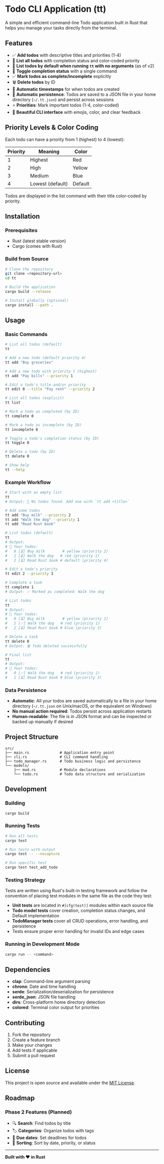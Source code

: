 # Todo CLI Application (tt)

A simple and efficient command-line Todo application built in Rust that helps you manage your tasks directly from the terminal.

## Features

- ✅ **Add todos** with descriptive titles and priorities (1-4)
- 📝 **List all todos** with completion status and color-coded priority
- 🏃 **List todos by default when running `tt` with no arguments** (as of v2)
- 🔄 **Toggle completion status** with a single command
- ✅ **Mark todos as complete/incomplete** explicitly
- 🗑️ **Delete todos** by ID
- 📅 **Automatic timestamps** for when todos are created
- 💾 **Automatic persistence**: Todos are saved to a JSON file in your home directory (`~/.tt.json`) and persist across sessions
- ⭐ **Priorities**: Mark important todos (1-4, color-coded)
- 🎨 **Beautiful CLI interface** with emojis, color, and clear feedback

## Priority Levels & Color Coding

Each todo can have a priority from 1 (highest) to 4 (lowest):

| Priority | Meaning         | Color   |
|----------|----------------|---------|
| 1        | Highest        | Red     |
| 2        | High           | Yellow  |
| 3        | Medium         | Blue    |
| 4        | Lowest (default)| Default |

Todos are displayed in the list command with their title color-coded by priority.

## Installation

### Prerequisites
- Rust (latest stable version)
- Cargo (comes with Rust)

### Build from Source
```bash
# Clone the repository
git clone <repository-url>
cd tt

# Build the application
cargo build --release

# Install globally (optional)
cargo install --path .
```

## Usage

### Basic Commands

```bash
# List all todos (default)
tt

# Add a new todo (default priority 4)
tt add "Buy groceries"

# Add a new todo with priority 1 (highest)
tt add "Pay bills" --priority 1

# Edit a todo's title and/or priority
tt edit 0 --title "Pay rent" --priority 2

# List all todos (explicit)
tt list

# Mark a todo as completed (by ID)
tt complete 0

# Mark a todo as incomplete (by ID)
tt incomplete 0

# Toggle a todo's completion status (by ID)
tt toggle 0

# Delete a todo (by ID)
tt delete 0

# Show help
tt --help
```

### Example Workflow

```bash
# Start with an empty list
tt
# Output: 📝 No todos found. Add one with `tt add <title>`

# Add some todos
tt add "Buy milk" --priority 2
tt add "Walk the dog" --priority 1
tt add "Read Rust book"

# List todos (default)
tt
# Output:
# 📝 Your todos:
#   0 [⏳] Buy milk        # yellow (priority 2)
#   1 [⏳] Walk the dog   # red (priority 1)
#   2 [⏳] Read Rust book # default (priority 4)

# Edit a todo's priority
tt edit 2 --priority 3

# Complete a task
tt complete 1
# Output: ✅ Marked as completed: Walk the dog

# List todos
tt
# Output:
# 📝 Your todos:
#   0 [⏳] Buy milk        # yellow (priority 2)
#   1 [✅] Walk the dog   # red (priority 1)
#   2 [⏳] Read Rust book # blue (priority 3)

# Delete a task
tt delete 0
# Output: 🗑️ Todo deleted successfully

# Final list
tt
# Output:
# 📝 Your todos:
#   0 [✅] Walk the dog   # red (priority 1)
#   1 [⏳] Read Rust book # blue (priority 3)
```

### Data Persistence

- **Automatic**: All your todos are saved automatically to a file in your home directory (`~/.tt.json` on Unix/macOS, or the equivalent on Windows)
- **No manual action required**: Todos persist across application restarts
- **Human-readable**: The file is in JSON format and can be inspected or backed up manually if desired

## Project Structure

```
src/
├── main.rs              # Application entry point
├── cli.rs               # CLI command handling
├── todo_manager.rs      # Todo business logic and persistence
└── models/
    ├── mod.rs           # Module declarations
    └── todo.rs          # Todo data structure and serialization
```

## Development

### Building
```bash
cargo build
```

### Running Tests
```bash
# Run all tests
cargo test

# Run tests with output
cargo test -- --nocapture

# Run specific test
cargo test test_add_todo
```

### Testing Strategy
Tests are written using Rust's built-in testing framework and follow the convention of placing test modules in the same file as the code they test:

- **Unit tests** are located in `#[cfg(test)]` modules within each source file
- **Todo model tests** cover creation, completion status changes, and Default implementation
- **TodoManager tests** cover all CRUD operations, error handling, and persistence
- Tests ensure proper error handling for invalid IDs and edge cases

### Running in Development Mode
```bash
cargo run -- <command>
```

## Dependencies

- **clap**: Command-line argument parsing
- **chrono**: Date and time handling
- **serde**: Serialization/deserialization for persistence
- **serde_json**: JSON file handling
- **dirs**: Cross-platform home directory detection
- **colored**: Terminal color output for priorities

## Contributing

1. Fork the repository
2. Create a feature branch
3. Make your changes
4. Add tests if applicable
5. Submit a pull request

## License

This project is open source and available under the [MIT License](LICENSE).

## Roadmap

### Phase 2 Features (Planned)
- 🔍 **Search**: Find todos by title
- 🏷️ **Categories**: Organize todos with tags
- 📅 **Due dates**: Set deadlines for todos
- 🔄 **Sorting**: Sort by date, priority, or status

---

**Built with ❤️ in Rust** 